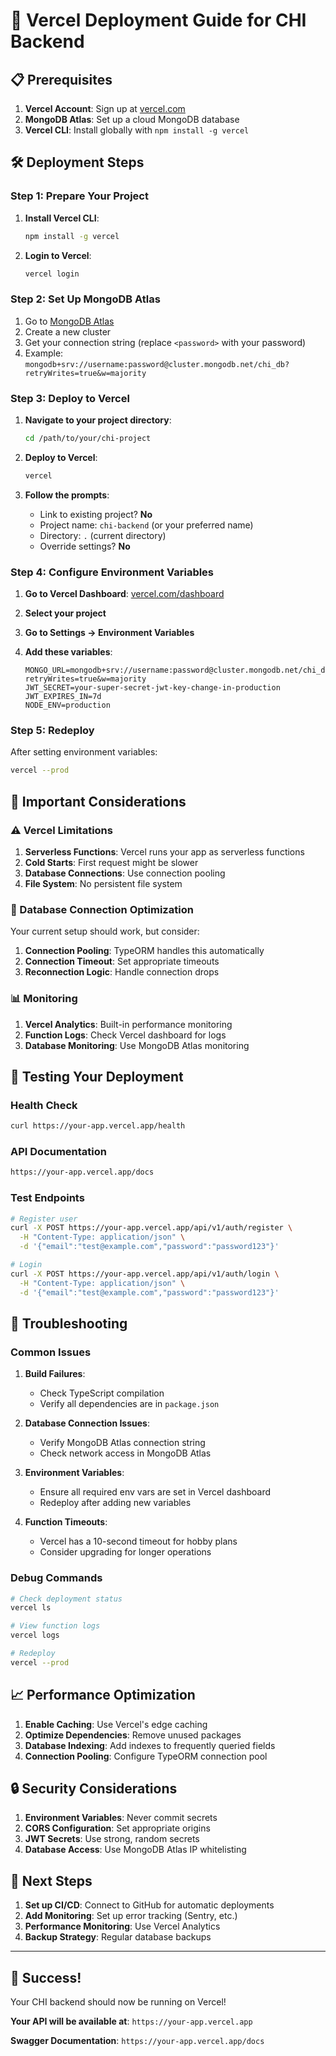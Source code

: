 # 🚀 Vercel Deployment Guide for CHI Backend

## 📋 Prerequisites

1. **Vercel Account**: Sign up at [vercel.com](https://vercel.com)
2. **MongoDB Atlas**: Set up a cloud MongoDB database
3. **Vercel CLI**: Install globally with `npm install -g vercel`

## 🛠️ Deployment Steps

### **Step 1: Prepare Your Project**

1. **Install Vercel CLI**:
   ```bash
   npm install -g vercel
   ```

2. **Login to Vercel**:
   ```bash
   vercel login
   ```

### **Step 2: Set Up MongoDB Atlas**

1. Go to [MongoDB Atlas](https://cloud.mongodb.com)
2. Create a new cluster
3. Get your connection string (replace `<password>` with your password)
4. Example: `mongodb+srv://username:password@cluster.mongodb.net/chi_db?retryWrites=true&w=majority`

### **Step 3: Deploy to Vercel**

1. **Navigate to your project directory**:
   ```bash
   cd /path/to/your/chi-project
   ```

2. **Deploy to Vercel**:
   ```bash
   vercel
   ```

3. **Follow the prompts**:
   - Link to existing project? **No**
   - Project name: `chi-backend` (or your preferred name)
   - Directory: `.` (current directory)
   - Override settings? **No**

### **Step 4: Configure Environment Variables**

1. **Go to Vercel Dashboard**: [vercel.com/dashboard](https://vercel.com/dashboard)
2. **Select your project**
3. **Go to Settings → Environment Variables**
4. **Add these variables**:

   ```
   MONGO_URL=mongodb+srv://username:password@cluster.mongodb.net/chi_db?retryWrites=true&w=majority
   JWT_SECRET=your-super-secret-jwt-key-change-in-production
   JWT_EXPIRES_IN=7d
   NODE_ENV=production
   ```

### **Step 5: Redeploy**

After setting environment variables:
```bash
vercel --prod
```

## 🔧 Important Considerations

### **⚠️ Vercel Limitations**

1. **Serverless Functions**: Vercel runs your app as serverless functions
2. **Cold Starts**: First request might be slower
3. **Database Connections**: Use connection pooling
4. **File System**: No persistent file system

### **🔄 Database Connection Optimization**

Your current setup should work, but consider:

1. **Connection Pooling**: TypeORM handles this automatically
2. **Connection Timeout**: Set appropriate timeouts
3. **Reconnection Logic**: Handle connection drops

### **📊 Monitoring**

1. **Vercel Analytics**: Built-in performance monitoring
2. **Function Logs**: Check Vercel dashboard for logs
3. **Database Monitoring**: Use MongoDB Atlas monitoring

## 🧪 Testing Your Deployment

### **Health Check**
```bash
curl https://your-app.vercel.app/health
```

### **API Documentation**
```bash
https://your-app.vercel.app/docs
```

### **Test Endpoints**
```bash
# Register user
curl -X POST https://your-app.vercel.app/api/v1/auth/register \
  -H "Content-Type: application/json" \
  -d '{"email":"test@example.com","password":"password123"}'

# Login
curl -X POST https://your-app.vercel.app/api/v1/auth/login \
  -H "Content-Type: application/json" \
  -d '{"email":"test@example.com","password":"password123"}'
```

## 🚨 Troubleshooting

### **Common Issues**

1. **Build Failures**:
   - Check TypeScript compilation
   - Verify all dependencies are in `package.json`

2. **Database Connection Issues**:
   - Verify MongoDB Atlas connection string
   - Check network access in MongoDB Atlas

3. **Environment Variables**:
   - Ensure all required env vars are set in Vercel dashboard
   - Redeploy after adding new variables

4. **Function Timeouts**:
   - Vercel has a 10-second timeout for hobby plans
   - Consider upgrading for longer operations

### **Debug Commands**

```bash
# Check deployment status
vercel ls

# View function logs
vercel logs

# Redeploy
vercel --prod
```

## 📈 Performance Optimization

1. **Enable Caching**: Use Vercel's edge caching
2. **Optimize Dependencies**: Remove unused packages
3. **Database Indexing**: Add indexes to frequently queried fields
4. **Connection Pooling**: Configure TypeORM connection pool

## 🔒 Security Considerations

1. **Environment Variables**: Never commit secrets
2. **CORS Configuration**: Set appropriate origins
3. **JWT Secrets**: Use strong, random secrets
4. **Database Access**: Use MongoDB Atlas IP whitelisting

## 📝 Next Steps

1. **Set up CI/CD**: Connect to GitHub for automatic deployments
2. **Add Monitoring**: Set up error tracking (Sentry, etc.)
3. **Performance Monitoring**: Use Vercel Analytics
4. **Backup Strategy**: Regular database backups

---

## 🎉 Success!

Your CHI backend should now be running on Vercel! 

**Your API will be available at**: `https://your-app.vercel.app`

**Swagger Documentation**: `https://your-app.vercel.app/docs`

